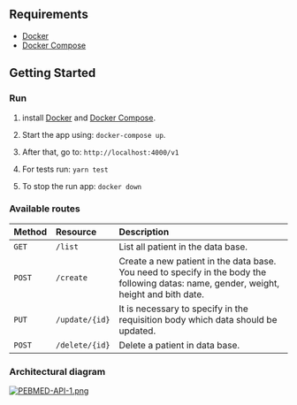 ## Requirements
- [Docker](https://docs.docker.com/engine/install/ubuntu/)
- [Docker Compose](https://docs.docker.com/compose/install/)

## Getting Started
### Run

1. install [Docker](https://docs.docker.com/engine/install/ubuntu/) and [Docker Compose](https://docs.docker.com/compose/install/).

2. Start the app using: `docker-compose up`.

3. After that, go to: `http://localhost:4000/v1`

4. For tests run: `yarn test`

5. To stop the run app: `docker down`


### Available routes

| Method   | Resource        | Description                                                                                                                                 |
| :------- | :-------------- | :------------------------------------------------------------------------------------------------------------------------------------------ |
| `GET`   | `/list`     | List all patient in the data base.
| `POST`   | `/create`     | Create a new patient in the data base. You need to specify in the body the following datas: name, gender, weight, height and bith date.
| `PUT`   | `/update/{id}`     | It is necessary to specify in the requisition body which data should be updated.
| `POST`   | `/delete/{id}`     | Delete a patient in data base.


### Architectural diagram

[![PEBMED-API-1.png](https://i.postimg.cc/QN4zmMLk/PEBMED-API-1.png)](https://postimg.cc/MXBtKqpv)